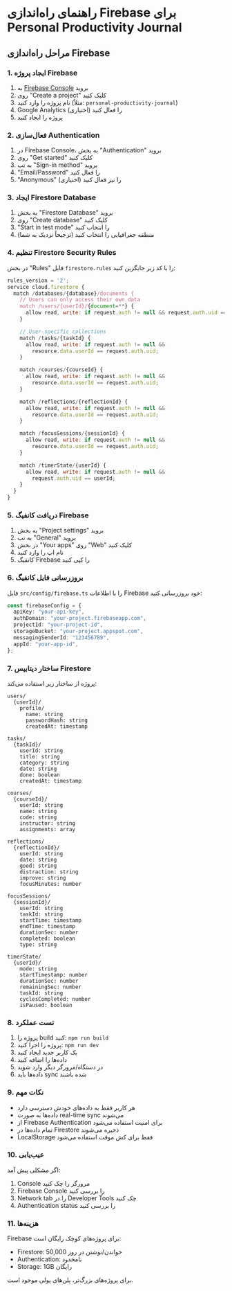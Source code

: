 # راهنمای راه‌اندازی Firebase برای Personal Productivity Journal

## مراحل راه‌اندازی Firebase

### 1. ایجاد پروژه Firebase

1. به [Firebase Console](https://console.firebase.google.com/) بروید
2. روی "Create a project" کلیک کنید
3. نام پروژه را وارد کنید (مثلاً: `personal-productivity-journal`)
4. Google Analytics را فعال کنید (اختیاری)
5. پروژه را ایجاد کنید

### 2. فعال‌سازی Authentication

1. در Firebase Console، به بخش "Authentication" بروید
2. روی "Get started" کلیک کنید
3. به تب "Sign-in method" بروید
4. "Email/Password" را فعال کنید
5. "Anonymous" را نیز فعال کنید (اختیاری)

### 3. ایجاد Firestore Database

1. به بخش "Firestore Database" بروید
2. روی "Create database" کلیک کنید
3. "Start in test mode" را انتخاب کنید
4. منطقه جغرافیایی را انتخاب کنید (ترجیحاً نزدیک به شما)

### 4. تنظیم Firestore Security Rules

در بخش "Rules" فایل `firestore.rules` را با کد زیر جایگزین کنید:

```javascript
rules_version = '2';
service cloud.firestore {
  match /databases/{database}/documents {
    // Users can only access their own data
    match /users/{userId}/{document=**} {
      allow read, write: if request.auth != null && request.auth.uid == userId;
    }

    // User-specific collections
    match /tasks/{taskId} {
      allow read, write: if request.auth != null &&
        resource.data.userId == request.auth.uid;
    }

    match /courses/{courseId} {
      allow read, write: if request.auth != null &&
        resource.data.userId == request.auth.uid;
    }

    match /reflections/{reflectionId} {
      allow read, write: if request.auth != null &&
        resource.data.userId == request.auth.uid;
    }

    match /focusSessions/{sessionId} {
      allow read, write: if request.auth != null &&
        resource.data.userId == request.auth.uid;
    }

    match /timerState/{userId} {
      allow read, write: if request.auth != null &&
        request.auth.uid == userId;
    }
  }
}
```

### 5. دریافت کانفیگ Firebase

1. به بخش "Project settings" بروید
2. به تب "General" بروید
3. در بخش "Your apps" روی "Web" کلیک کنید
4. نام اپ را وارد کنید
5. کانفیگ Firebase را کپی کنید

### 6. بروزرسانی فایل کانفیگ

فایل `src/config/firebase.ts` را با اطلاعات Firebase خود بروزرسانی کنید:

```typescript
const firebaseConfig = {
  apiKey: "your-api-key",
  authDomain: "your-project.firebaseapp.com",
  projectId: "your-project-id",
  storageBucket: "your-project.appspot.com",
  messagingSenderId: "123456789",
  appId: "your-app-id",
};
```

### 7. ساختار دیتابیس Firestore

پروژه از ساختار زیر استفاده می‌کند:

```
users/
  {userId}/
    profile/
      name: string
      passwordHash: string
      createdAt: timestamp

tasks/
  {taskId}/
    userId: string
    title: string
    category: string
    date: string
    done: boolean
    createdAt: timestamp

courses/
  {courseId}/
    userId: string
    name: string
    code: string
    instructor: string
    assignments: array

reflections/
  {reflectionId}/
    userId: string
    date: string
    good: string
    distraction: string
    improve: string
    focusMinutes: number

focusSessions/
  {sessionId}/
    userId: string
    taskId: string
    startTime: timestamp
    endTime: timestamp
    durationSec: number
    completed: boolean
    type: string

timerState/
  {userId}/
    mode: string
    startTimestamp: number
    durationSec: number
    remainingSec: number
    taskId: string
    cyclesCompleted: number
    isPaused: boolean
```

### 8. تست عملکرد

1. پروژه را build کنید: `npm run build`
2. پروژه را اجرا کنید: `npm run dev`
3. یک کاربر جدید ایجاد کنید
4. داده‌ها را اضافه کنید
5. در دستگاه/مرورگر دیگر وارد شوید
6. داده‌ها باید sync شده باشند

### 9. نکات مهم

- هر کاربر فقط به داده‌های خودش دسترسی دارد
- داده‌ها به صورت real-time sync می‌شوند
- از Firebase Authentication برای امنیت استفاده می‌شود
- تمام داده‌ها در Firestore ذخیره می‌شوند
- LocalStorage فقط برای کش موقت استفاده می‌شود

### 10. عیب‌یابی

اگر مشکلی پیش آمد:

1. Console مرورگر را چک کنید
2. Firebase Console را بررسی کنید
3. Network tab را در Developer Tools چک کنید
4. Authentication status را بررسی کنید

### 11. هزینه‌ها

Firebase برای پروژه‌های کوچک رایگان است:

- Firestore: 50,000 خواندن/نوشتن در روز
- Authentication: نامحدود
- Storage: 1GB رایگان

برای پروژه‌های بزرگ‌تر، پلن‌های پولی موجود است.
